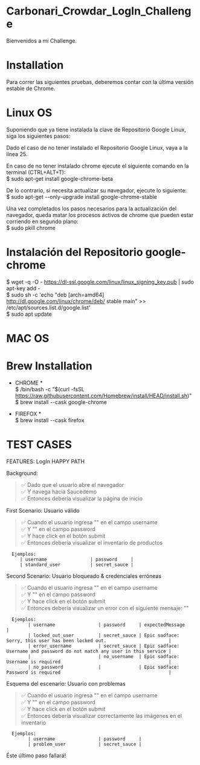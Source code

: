 # Carbonari_Crowdar_LogIn_Challenge

Bienvenidos a mi Challenge.

# Installation

Para correr las siguientes pruebas, deberemos contar con la última versión estable de Chrome. <br />

# Linux OS
Suponiendo que ya tiene instalada la clave de Repositorio Google Linux, siga los siguientes pasos: <br />

Dado el caso de no tener instalado el Repositorio Google Linux, vaya a la línea 25.

En caso de no tener instalado chrome ejecute el siguiente comando en la terminal (CTRL+ALT+T): <br />
$ sudo apt-get install google-chrome-beta <br />

De lo contrario, si necesita actualizar su navegador, ejecute lo siguiente: <br />
$ sudo apt-get --only-upgrade install google-chrome-stable <br />

Una vez completados los pasos necesarios para la actualización del navegador, queda matar los procesos activos de chrome que pueden estar corriendo en segundo plano: <br />
$ sudo pkill chrome <br />


# Instalación del Repositorio google-chrome <br />
$ wget -q -O - https://dl-ssl.google.com/linux/linux_signing_key.pub | sudo apt-key add - <br />
$ sudo sh -c 'echo "deb [arch=amd64] http://dl.google.com/linux/chrome/deb/ stable main" >> /etc/apt/sources.list.d/google.list' <br />
$ sudo apt update <br />

# MAC OS

# Brew Installation

* CHROME * <br />
$ /bin/bash -c "$(curl -fsSL https://raw.githubusercontent.com/Homebrew/install/HEAD/install.sh)" <br />
$ brew install --cask google-chrome <br />

* FIREFOX * <br />
$ brew install --cask firefox <br />

# TEST CASES

FEATURES: LogIn HAPPY PATH

Background:
> ✅ Dado que el usuario abre el navegador <br />
✅ Y navega hacia Saucedemo <br />
✅ Entonces debería visualizar la página de inicio <br />

First Scenario: Usuario válido
> ✅ Cuando el usuario ingresa "<username>" en el campo username <br />
✅ Y "<password>" en el campo password <br />
✅ Y hace click en el botón submit <br />
✅ Entonces debería visualizar el inventario de productos <br />

      Ejemplos:
         | username                | password     |
         | standard_user           | secret_sauce |

Second Scenario: Usuario bloqueado & credenciales erróneas
> ✅ Cuando el usuario ingresa "<username>" en el campo username <br />
✅ Y "<password>" en el campo password <br />
✅ Y hace click en el botón submit <br />
✅ Entonces debería visualizar un error con el siguiente mensaje: "<expectedMessage>" <br />

      Ejemplos:
            | username                | password     | expectedMessage                                                           |
            | locked_out_user         | secret_sauce | Epic sadface: Sorry, this user has been locked out.                       |
            | error_username          | secret_sauce | Epic sadface: Username and password do not match any user in this service |
            |                         | no_username  | Epic sadface: Username is required                                        |
            | no_password             |              | Epic sadface: Password is required                                        |
      
Esquema del escenario: Usuario con problemas
> ✅ Cuando el usuario ingresa "<username>" en el campo username <br />
✅ Y "<password>" en el campo password <br />
✅ Y hace click en el botón submit <br />
✅ Entonces debería visualizar correctamente las imágenes en el inventario <br />

      Ejemplos:
            | username                | password     |
            | problem_user            | secret_sauce |

   Éste último paso fallará!
